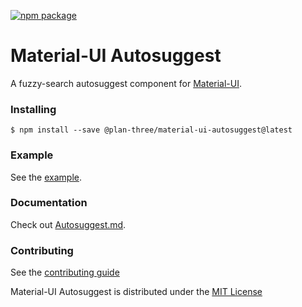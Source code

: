[![npm package](https://img.shields.io/npm/v/@plan-three/material-ui-autosuggest.svg)](https://www.npmjs.org/package/@plan-three/material-ui-autosuggest)

# Material-UI Autosuggest

A fuzzy-search autosuggest component for [Material-UI](https://material-ui-next.com).

### Installing
`$ npm install --save @plan-three/material-ui-autosuggest@latest`

### Example
See the [example](https://plan-three.github.io/material-ui-autosuggest).

### Documentation
Check out [Autosuggest.md](docs/Autosuggest.md).

### Contributing
See the [contributing guide](CONTRIBUTING.md)

Material-UI Autosuggest is distributed under the [MIT License](LICENSE)
